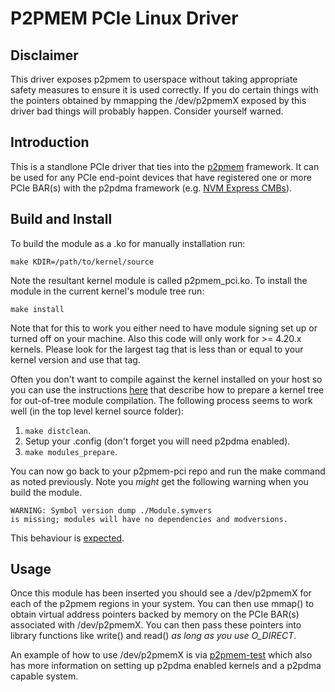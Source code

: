 # P2PMEM PCIe Linux Driver

## Disclaimer

This driver exposes p2pmem to userspace without taking appropriate
safety measures to ensure it is used correctly. If you do certain
things with the pointers obtained by mmapping the /dev/p2pmemX exposed
by this driver bad things will probably happen. Consider yourself
warned.

## Introduction

This is a standlone PCIe driver that ties into the [p2pmem][1]
framework. It can be used for any PCIe end-point devices that have
registered one or more PCIe BAR(s) with the p2pdma framework (e.g. [NVM
Express CMBs][2]).

## Build and Install

To build the module as a .ko for manually installation run:

```
make KDIR=/path/to/kernel/source
```

Note the resultant kernel module is called p2pmem_pci.ko. To install
the module in the current kernel's module tree run:

```
make install
```

Note that for this to work you either need to have module signing set
up or turned off on your machine. Also this code will only work for >=
4.20.x kernels. Please look for the largest tag that is less than or
equal to your kernel version and use that tag.

Often you don't want to compile against the kernel installed on your
host so you can use the instructions [here][3] that describe how to
prepare a kernel tree for out-of-tree module compilation. The
following process seems to work well (in the top level kernel source
folder):

1. ```make distclean```.
2. Setup your .config (don't forget you will need p2pdma enabled).
3. ```make modules_prepare```.

You can now go back to your p2pmem-pci repo and run the make command
as noted previously. Note you *might* get the following warning when
you build the module.

```
WARNING: Symbol version dump ./Module.symvers
is missing; modules will have no dependencies and modversions.
```
This behaviour is [expected][3].

## Usage

Once this module has been inserted you should see a /dev/p2pmemX for
each of the p2pmem regions in your system. You can then use mmap() to
obtain virtual address pointers backed by memory on the PCIe BAR(s)
associated with /dev/p2pmemX. You can then pass these pointers into
library functions like write() and read() *as long as you use
O_DIRECT*.

An example of how to use /dev/p2pmemX is via [p2pmem-test][4] which
also has more information on setting up p2pdma enabled kernels and a
p2pdma capable system.

[1]: https://www.kernel.org/doc/html/latest/driver-api/pci/p2pdma.html
[2]: https://www.flashmemorysummit.com/English/Collaterals/Proceedings/2018/20180809_NVMF-301-1_Maier.pdf
[3]: https://www.kernel.org/doc/Documentation/kbuild/modules.txt
[4]: https://github.com/sbates130272/p2pmem-test
